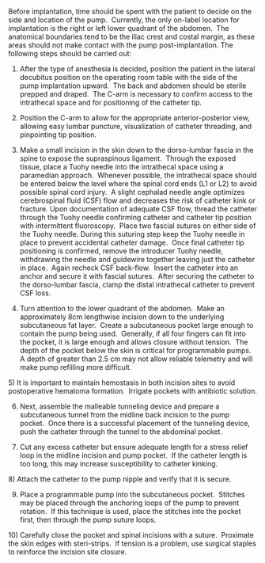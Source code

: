 Before implantation, time should be spent with the patient to decide on the side and location of the pump.  Currently, the only on-label location for implantation is the right or left lower quadrant of the abdomen.  The anatomical boundaries tend to be the iliac crest and costal margin, as these areas should not make contact with the pump post-implantation. The following steps should be carried out:

1) After the type of anesthesia is decided, position the patient in the lateral decubitus position on the operating room table with the side of the pump implantation upward.  The back and abdomen should be sterile prepped and draped.  The C-arm is necessary to confirm access to the intrathecal space and for positioning of the catheter tip.

2) Position the C-arm to allow for the appropriate anterior-posterior view, allowing easy lumbar puncture, visualization of catheter threading, and pinpointing tip position.

3) Make a small incision in the skin down to the dorso-lumbar fascia in the spine to expose the supraspinous ligament.  Through the exposed tissue, place a Tuohy needle into the intrathecal space using a paramedian approach.  Whenever possible, the intrathecal space should be entered below the level where the spinal cord ends (L1 or L2) to avoid possible spinal cord injury.  A slight cephalad needle angle optimizes cerebrospinal fluid (CSF) flow and decreases the risk of catheter kink or fracture. Upon documentation of adequate CSF flow, thread the catheter through the Tuohy needle confirming catheter and catheter tip position with intermittent fluoroscopy.  Place two fascial sutures on either side of the Tuohy needle. During this suturing step keep the Tuohy needle in place to prevent accidental catheter damage.  Once final catheter tip positioning is confirmed, remove the introducer Tuohy needle, withdrawing the needle and guidewire together leaving just the catheter in place.  Again recheck CSF back-flow.  Insert the catheter into an anchor and secure it with fascial sutures.  After securing the catheter to the dorso-lumbar fascia, clamp the distal intrathecal catheter to prevent CSF loss.

4) Turn attention to the lower quadrant of the abdomen.  Make an approximately 8cm lengthwise incision down to the underlying subcutaneous fat layer.  Create a subcutaneous pocket large enough to contain the pump being used.  Generally, if all four fingers can fit into the pocket, it is large enough and allows closure without tension.  The depth of the pocket below the skin is critical for programmable pumps.  A depth of greater than 2.5 cm may not allow reliable telemetry and will make pump refilling more difficult.

5) It is important to maintain hemostasis in both incision sites to avoid postoperative hematoma formation.  Irrigate pockets with antibiotic solution.

6) Next, assemble the malleable tunneling device and prepare a subcutaneous tunnel from the midline back incision to the pump pocket.  Once there is a successful placement of the tunneling device, push the catheter through the tunnel to the abdominal pocket.

7) Cut any excess catheter but ensure adequate length for a stress relief loop in the midline incision and pump pocket.  If the catheter length is too long, this may increase susceptibility to catheter kinking.

8) Attach the catheter to the pump nipple and verify that it is secure.

9) Place a programmable pump into the subcutaneous pocket.  Stitches may be placed through the anchoring loops of the pump to prevent rotation.  If this technique is used, place the stitches into the pocket first, then through the pump suture loops.

10) Carefully close the pocket and spinal incisions with a suture.  Proximate the skin edges with steri-strips.  If tension is a problem, use surgical staples to reinforce the incision site closure.